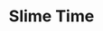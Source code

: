 ---
layout: showcase
title: "Slime Time"
windows: https://incredible-ape.itch.io/slime-time
mac: https://incredible-ape.itch.io/slime-time
website: https://incredible-ape.itch.io/slime-time
---